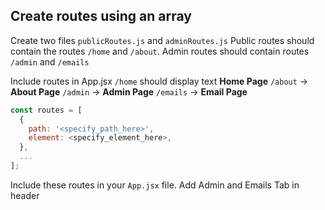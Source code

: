 ## Create routes using an array

Create two files `publicRoutes.js` and `adminRoutes.js`
Public routes should contain the routes `/home` and `/about`.
Admin routes should contain routes `/admin` and `/emails`

Include routes in App.jsx
`/home` should display text **Home Page**
`/about` -> **About Page**
`/admin` -> **Admin Page**
`/emails` -> **Email Page**

```js
const routes = [
  {
    path: '<specify_path_here>',
    element: <specify_element_here>,
  },
  ...
];
```

Include these routes in your `App.jsx` file.
Add Admin and Emails Tab in header
